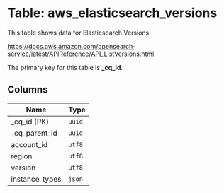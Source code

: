 # Table: aws_elasticsearch_versions

This table shows data for Elasticsearch Versions.

https://docs.aws.amazon.com/opensearch-service/latest/APIReference/API_ListVersions.html

The primary key for this table is **_cq_id**.

## Columns

| Name          | Type          |
| ------------- | ------------- |
|_cq_id (PK)|`uuid`|
|_cq_parent_id|`uuid`|
|account_id|`utf8`|
|region|`utf8`|
|version|`utf8`|
|instance_types|`json`|